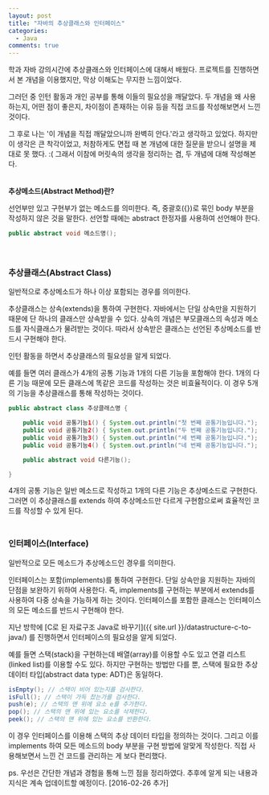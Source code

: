 ```yaml
---
layout: post
title: "자바의 추상클래스와 인터페이스"
categories:
  - Java
comments: true
---
```


학과 자바 강의시간에 추상클래스와 인터페이스에 대해서 배웠다. 프로젝트를 진행하면서 본 개념을 이용했지만, 막상 이해도는 무지한 느낌이었다.

그러던 중 인턴 활동과 개인 공부를 통해 이들의 필요성을 깨달았다. 두 개념을 왜 사용하는지, 어떤 점이 좋은지, 차이점이 존재하는 이유 등을 직접 코드를 작성해보면서 느낀 것이다.

그 후로 나는 '이 개념을 직접 깨달았으니까 완벽히 안다.'라고 생각하고 있었다. 하지만 이 생각은 큰 착각이었고, 처참하게도 면접 때 본 개념에 대한 질문을 받으니 설명을 제대로 못 했다. :( 그래서 이참에 머릿속의 생각을 정리하는 겸, 두 개념에 대해 작성해본다.  
　

**추상메소드(Abstract Method)란?**

선언부만 있고 구현부가 없는 메소드를 의미한다. 즉, 중괄호({})로 묶인 body 부분을 작성하지 않은 것을 말한다. 선언할 때에는 abstract 한정자를 사용하여 선언해야 한다.

```java
public abstract void 메소드명();
```
  
　

### 추상클래스(Abstract Class)

일반적으로 추상메소드가 하나 이상 포함되는 경우를 의미한다.

추상클래스는 상속(extends)을 통하여 구현한다. 자바에서는 단일 상속만을 지원하기 때문에 단 하나의 클래스만 상속받을 수 있다. 상속의 개념은 부모클래스의 속성과 메소드를 자식클래스가 물려받는 것이다. 따라서 상속받은 클래스는 선언된 추상메소드를 반드시 구현해야 한다.

인턴 활동을 하면서 추상클래스의 필요성을 알게 되었다.

예를 들면 여러 클래스가 4개의 공통 기능과 1개의 다른 기능을 포함해야 한다. 1개의 다른 기능 때문에 모든 클래스에 똑같은 코드를 작성하는 것은 비효율적이다. 이 경우 5개의 기능을 추상클래스를 통해 작성하는 것이다.

```java
public abstract class 추상클래스명 {

    public void 공통기능1() { System.out.println("첫 번째 공통기능입니다."); }
    public void 공통기능2() { System.out.println("두 번째 공통기능입니다."); }
    public void 공통기능3() { System.out.println("세 번째 공통기능입니다."); }
    public void 공통기능4() { System.out.println("네 번째 공통기능입니다."); }

    public abstract void 다른기능();

}
```

4개의 공통 기능은 일반 메소드로 작성하고 1개의 다른 기능은 추상메소드로 구현한다. 그러면 이 추상클래스를 extends 하여 추상메소드만 다르게 구현함으로써 효율적인 코드를 작성할 수 있게 된다.  
　

### 인터페이스(Interface)

일반적으로 모든 메소드가 추상메소드인 경우를 의미한다.

인터페이스는 포함(implements)를 통하여 구현한다. 단일 상속만을 지원하는 자바의 단점을 보완하기 위하여 사용한다. 즉, implements를 구현하는 부분에서 extends를 사용하여 다중 상속을 가능하게 하는 것이다. 인터페이스를 포함한 클래스는 인터페이스의 모든 메소드를 반드시 구현해야 한다.

지난 방학에 [C로 된 자료구조 Java로 바꾸기]({{ site.url }}/datastructure-c-to-java/) 를 진행하면서 인터페이스의 필요성을 알게 되었다.

예를 들면 스택(stack)을 구현하는데 배열(array)를 이용할 수도 있고 연결 리스트(linked list)를 이용할 수도 있다. 하지만 구현하는 방법만 다를 뿐, 스택에 필요한 추상 데이터 타입(abstract data type: ADT)은 동일하다.

```java
isEmpty(); // 스택이 비어 있는지를 검사한다.
isFull(); // 스택이 가득 찼는가를 검사한다.
push(e); // 스택의 맨 위에 요소 e를 추가한다.
pop(); // 스택의 맨 위에 있는 요소를 삭제한다.
peek(); // 스택의 맨 위에 있는 요소를 반환한다.
```

이 경우 인터페이스를 이용해 스택의 추상 데이터 타입을 정의하는 것이다. 그리고 이를 implements 하여 모든 메소드의 body 부분을 구현 방법에 알맞게 작성한다. 직접 사용해보면서 느낀 건 코드를 관리하는 게 보다 편리했다.

ps. 우선은 간단한 개념과 경험을 통해 느낀 점을 정리하였다. 추후에 알게 되는 내용과 지식은 계속 업데이트할 예정이다. [2016-02-26 추가]
